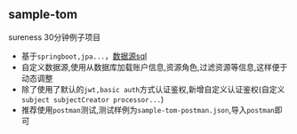 ## sample-tom  

sureness 30分钟例子项目  

- 基于`springboot,jpa...`，[数据源sql](src/main/resources/db)  
- 自定义数据源,使用从数据库加载账户信息,资源角色,过滤资源等信息,这样便于动态调整      
- 除了使用了默认的`jwt,basic auth`方式认证鉴权,新增自定义认证鉴权(自定义`subject subjectCreator processor...`)
- 推荐使用`postman`测试,测试样例为`sample-tom-postman.json`,导入`postman`即可  